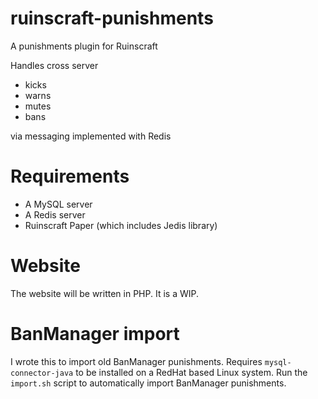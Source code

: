 # ruinscraft-punishments
A punishments plugin for Ruinscraft

Handles cross server
- kicks
- warns
- mutes
- bans

via messaging implemented with Redis

# Requirements
- A MySQL server
- A Redis server
- Ruinscraft Paper (which includes Jedis library)

# Website
The website will be written in PHP. It is a WIP.

# BanManager import
I wrote this to import old BanManager punishments. Requires `mysql-connector-java` to be installed on a RedHat based Linux system. Run the `import.sh` script to automatically import BanManager punishments.
